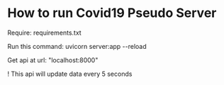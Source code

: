 # How to run Covid19 Pseudo Server

Require: requirements.txt

Run this command: uvicorn server:app --reload

Get api at url: "localhost:8000"

! This api will update data every 5 seconds